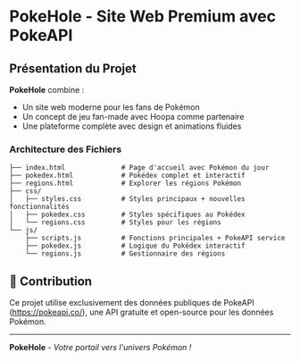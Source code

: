 # PokeHole - Site Web Premium avec PokeAPI

## Présentation du Projet

**PokeHole** combine :
- Un site web moderne pour les fans de Pokémon
- Un concept de jeu fan-made avec Hoopa comme partenaire
- Une plateforme complète avec design et animations fluides


### Architecture des Fichiers
```
├── index.html              # Page d'accueil avec Pokémon du jour
├── pokedex.html            # Pokédex complet et interactif
├── regions.html            # Explorer les régions Pokémon
├── css/
│   ├── styles.css          # Styles principaux + nouvelles fonctionnalités
│   ├── pokedex.css         # Styles spécifiques au Pokédex
│   └── regions.css         # Styles pour les régions
└── js/
    ├── scripts.js          # Fonctions principales + PokeAPI service
    ├── pokedex.js          # Logique du Pokédex interactif
    └── regions.js          # Gestionnaire des régions
```

## 🤝 Contribution

Ce projet utilise exclusivement des données publiques de PokeAPI (https://pokeapi.co/), une API gratuite et open-source pour les données Pokémon.

---

**PokeHole** - *Votre portail vers l'univers Pokémon !*
